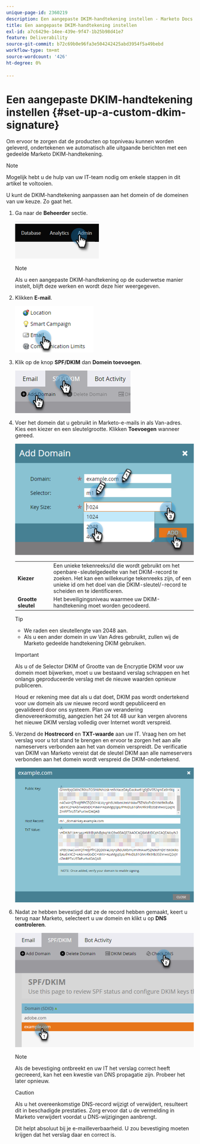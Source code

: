 ```yaml
---
unique-page-id: 2360219
description: Een aangepaste DKIM-handtekening instellen - Marketo Docs - Productdocumentatie
title: Een aangepaste DKIM-handtekening instellen
exl-id: a7c6429e-14ee-439e-9f47-1b25b98d41e7
feature: Deliverability
source-git-commit: b72c69b0e96fa3e504242425abd3954f5a49bebd
workflow-type: tm+mt
source-wordcount: '426'
ht-degree: 0%

---
```


# Een aangepaste DKIM-handtekening instellen {#set-up-a-custom-dkim-signature}

Om ervoor te zorgen dat de producten op topniveau kunnen worden geleverd, ondertekenen we automatisch alle uitgaande berichten met een gedeelde Marketo DKIM-handtekening.

>[!NOTE]
>
>Mogelijk hebt u de hulp van uw IT-team nodig om enkele stappen in dit artikel te voltooien.

U kunt de DKIM-handtekening aanpassen aan het domein of de domeinen van uw keuze. Zo gaat het.

1. Ga naar de **Beheerder** sectie.

   ![](assets/set-up-a-custom-dkim-signature-1.png)

   >[!NOTE]
   >
   >Als u een aangepaste DKIM-handtekening op de ouderwetse manier instelt, blijft deze werken en wordt deze hier weergegeven.

1. Klikken **E-mail**.

   ![](assets/set-up-a-custom-dkim-signature-2.png)

1. Klik op de knop **SPF/DKIM** dan **Domein toevoegen**.

   ![](assets/set-up-a-custom-dkim-signature-3.png)

1. Voer het domein dat u gebruikt in Marketo-e-mails in als Van-adres. Kies een kiezer en een sleutelgrootte. Klikken **Toevoegen** wanneer gereed.

   ![](assets/set-up-a-custom-dkim-signature-4.png)

   <table> 
   <tr>
   <td width="20%"><b>Kiezer</b></td>
   <td>Een unieke tekenreeks/id die wordt gebruikt om het openbare-sleutelgedeelte van het DKIM-record te zoeken. Het kan een willekeurige tekenreeks zijn, of een unieke id om het doel van die DKIM-sleutel/-record te scheiden en te identificeren.</td>
   </tr>
   <tr> 
   <td width="20%"><b>Grootte sleutel</b></td>
   <td>Het beveiligingsniveau waarmee uw DKIM-handtekening moet worden gecodeerd.</td>
   </tr>
   </tbody>
   </table>

   <p>

   >[!TIP]
   >
   >* We raden een sleutellengte van 2048 aan.
   >* Als u een ander domein in uw Van Adres gebruikt, zullen wij de Marketo gedeelde handtekening DKIM gebruiken.

   >[!IMPORTANT]
   >
   >Als u of de Selector DKIM of Grootte van de Encryptie DKIM voor uw domein moet bijwerken, moet u uw bestaand verslag schrappen en het onlangs geproduceerde verslag met de nieuwe waarden opnieuw publiceren.
   >
   >Houd er rekening mee dat als u dat doet, DKIM pas wordt ondertekend voor uw domein als uw nieuwe record wordt gepubliceerd en gevalideerd door ons systeem. Plan uw verandering dienovereenkomstig, aangezien het 24 tot 48 uur kan vergen alvorens het nieuwe DKIM verslag volledig over Internet wordt verspreid.

1. Verzend de **Hostrecord** en **TXT-waarde** aan uw IT. Vraag hen om het verslag voor u tot stand te brengen en ervoor te zorgen het aan alle nameservers verbonden aan het van domein verspreidt. De verificatie van DKIM van Marketo vereist dat de sleutel DKIM aan alle nameservers verbonden aan het domein wordt verspreid die DKIM-ondertekend.

   ![](assets/set-up-a-custom-dkim-signature-5.png)

1. Nadat ze hebben bevestigd dat ze de record hebben gemaakt, keert u terug naar Marketo, selecteert u uw domein en klikt u op **DNS controleren**.

   ![](assets/set-up-a-custom-dkim-signature-6.png)

   >[!NOTE]
   >
   >Als de bevestiging ontbreekt en uw IT het verslag correct heeft gecreeerd, kan het een kwestie van DNS propagatie zijn. Probeer het later opnieuw.

   >[!CAUTION]
   >
   >Als u het overeenkomstige DNS-record wijzigt of verwijdert, resulteert dit in beschadigde prestaties. Zorg ervoor dat u de vermelding in Marketo verwijdert voordat u DNS-wijzigingen aanbrengt.

   Dit helpt absoluut bij je e-mailleverbaarheid. U zou bevestiging moeten krijgen dat het verslag daar en correct is.
